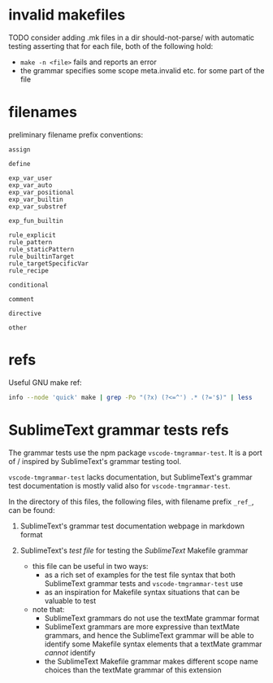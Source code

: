 # invalid makefiles

TODO consider adding .mk files in a dir
    should-not-parse/
with automatic testing asserting that for each file, both of the following hold:
* `make -n <file>` fails and reports an error
* the grammar specifies some scope meta.invalid etc. for some part of the file


# filenames

preliminary filename prefix conventions:
```
assign

define

exp_var_user
exp_var_auto
exp_var_positional
exp_var_builtin
exp_var_substref

exp_fun_builtin

rule_explicit
rule_pattern
rule_staticPattern
rule_builtinTarget
rule_targetSpecificVar
rule_recipe

conditional

comment

directive

other
```

# refs

Useful GNU make ref:
```bash
info --node 'quick' make | grep -Po "(?x) (?<=^') .* (?='$)" | less
```


# SublimeText grammar tests refs

The grammar tests use the npm package `vscode-tmgrammar-test`. It is a port of / inspired by SublimeText's grammar testing tool.

`vscode-tmgrammar-test` lacks documentation, but SublimeText's grammar test documentation is mostly valid also for `vscode-tmgrammar-test`.

In the directory of this files, the following files, with filename prefix `_ref_`, can be found:

1. SublimeText's grammar test documentation webpage in markdown format

2. SublimeText's _test file_ for testing the _SublimeText_ Makefile grammar
    - this file can be useful in two ways:
      - as a rich set of examples for the test file syntax that both SublimeText grammar tests and `vscode-tmgrammar-test` use
      - as an inspiration for Makefile syntax situations that can be valuable to test
    - note that:
      - SublimeText grammars do not use the textMate grammar format
      - SublimeText grammars are more expressive than textMate grammars, and hence the SublimeText grammar will be able to identify some Makefile syntax elements that a textMate grammar _cannot_ identify
      - the SublimeText Makefile grammar makes different scope name choices than the textMate grammar of this extension
